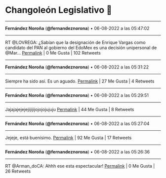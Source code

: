 # Changoleón Legislativo 🙈
*****
**Fernández Noroña** (**@fernandeznorona**) • 06-08-2022 a las 05:47:02
*****
RT @LOVREGA: ¿Sabían que la designación de Enrique Vargas como candidato del PAN al gobierno del EdoMex es una decisión unipersonal de @Mar…
[Permalink](https://twitter.com/fernandeznorona/status/1555913340379168768) | 0 Me Gusta | 102 Retweets
*****
**Fernández Noroña** (**@fernandeznorona**) • 06-08-2022 a las 05:31:22
*****
Siempre ha sido así. Es un aguado.
[Permalink](https://twitter.com/fernandeznorona/status/1555909397729140736) | 27 Me Gusta | 4 Retweets
*****
**Fernández Noroña** (**@fernandeznorona**) • 06-08-2022 a las 05:29:51
*****
Jajajajejejejijijijojojojujuju
[Permalink](https://twitter.com/fernandeznorona/status/1555909015481335809) | 44 Me Gusta | 8 Retweets
*****
**Fernández Noroña** (**@fernandeznorona**) • 06-08-2022 a las 05:27:04
*****
Jejeje, está buenísimo.
[Permalink](https://twitter.com/fernandeznorona/status/1555908315078688771) | 92 Me Gusta | 17 Retweets
*****
**Fernández Noroña** (**@fernandeznorona**) • 06-08-2022 a las 05:26:36
*****
RT @Arman_doCA: Ahhh ese esta espectacular!
[Permalink](https://twitter.com/fernandeznorona/status/1555908197348687872) | 0 Me Gusta | 26 Retweets